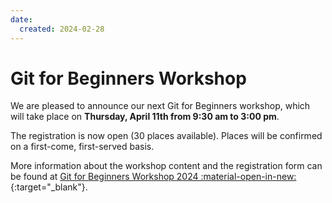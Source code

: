 ```yaml
---
date:
  created: 2024-02-28
---
```


# Git for Beginners Workshop

We are pleased to announce our next Git for Beginners workshop, which will take place on **Thursday, April 11th from 9:30 am to 3:00 pm**.

<!-- more -->

The registration is now open (30 places available). Places will be confirmed on a first-come, first-served basis.

More information about the workshop content and the registration form can be found at [Git for Beginners Workshop 2024 :material-open-in-new:](https://c2sm.ethz.ch/education/technical-training/c2sm-git-workshop-2024.html){:target="_blank"}.